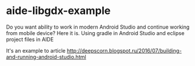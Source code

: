 # aide-libgdx-example
Do you want ability to work in modern Android Studio and continue working from mobile device? Here it is. Using gradle in Android Studio and eclipse project files in AIDE

It's an example to article http://deepscorn.blogspot.ru/2016/07/building-and-running-android-studio.html
